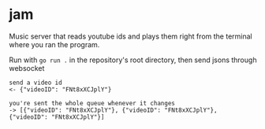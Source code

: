 # jam

Music server that reads youtube ids and plays them right from the terminal where you ran the program.

Run with `go run .` in the repository's root directory, then send jsons through websocket

```
send a video id
<- {"videoID": "FNt8xXCJplY"}

you're sent the whole queue whenever it changes
-> [{"videoID": "FNt8xXCJplY"}, {"videoID": "FNt8xXCJplY"}, {"videoID": "FNt8xXCJplY"}]
```